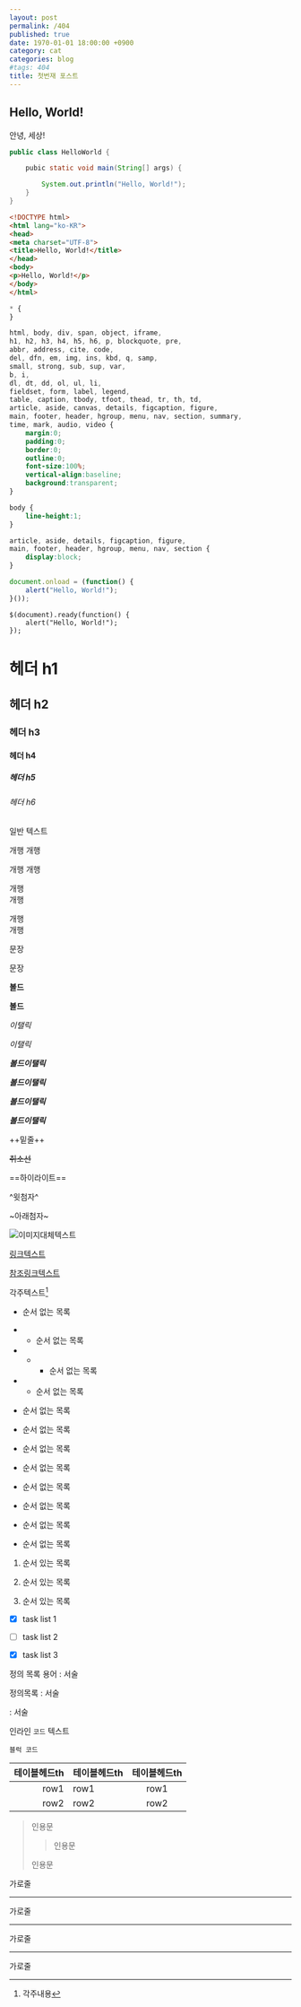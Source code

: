 ```yaml
---
layout: post
permalink: /404
published: true
date: 1970-01-01 18:00:00 +0900
category: cat
categories: blog
#tags: 404
title: 첫번재 포스트
---
```




## Hello, World!

안녕, 세상!


```java
public class HelloWorld {

	pubic static void main(String[] args) {

		System.out.println("Hello, World!");
	}
}
```


```html
<!DOCTYPE html>
<html lang="ko-KR">
<head>
<meta charset="UTF-8">
<title>Hello, World!</title>
</head>
<body>
<p>Hello, World!</p>
</body>
</html>
```


```css
* {
}

html, body, div, span, object, iframe,
h1, h2, h3, h4, h5, h6, p, blockquote, pre,
abbr, address, cite, code,
del, dfn, em, img, ins, kbd, q, samp,
small, strong, sub, sup, var,
b, i,
dl, dt, dd, ol, ul, li,
fieldset, form, label, legend,
table, caption, tbody, tfoot, thead, tr, th, td,
article, aside, canvas, details, figcaption, figure, 
main, footer, header, hgroup, menu, nav, section, summary,
time, mark, audio, video {
    margin:0;
    padding:0;
    border:0;
    outline:0;
    font-size:100%;
    vertical-align:baseline;
    background:transparent;
}

body {
    line-height:1;
}

article, aside, details, figcaption, figure,
main, footer, header, hgroup, menu, nav, section { 
    display:block;
}
```


```javascript
document.onload = (function() {
	alert("Hello, World!");
}());
```


```jquery
$(document).ready(function() {
	alert("Hello, World!");
});
```



# 헤더 h1

## 헤더 h2

### 헤더 h3

#### 헤더 h4

##### 헤더 h5

###### 헤더 h6

일반
텍스트

개행
개행

개행 
개행

개행  
개행

개행   
개행

문장

문장

**볼드**

__볼드__

*이탤릭*

_이탤릭_

**_볼드이탤릭_**

*__볼드이탤릭__*

__*볼드이탤릭*__

_**볼드이탤릭**_

++밑줄++

~~취소선~~

==하이라이트==

^윗첨자^

~아래첨자~


![이미지대체텍스트](이미지주소 "툴팁텍스트생략가능")

[링크텍스트](링크주소)

[참조링크텍스트][참조id]

[참조id]: 링크주소 "툴팁텍스트생략가능"

각주텍스트[^각주id]

[^각주id]: 각주내용


- 순서 없는 목록

- - 순서 없는 목록

- - - 순서 없는 목록

- - 순서 없는 목록

- 순서 없는 목록

- 순서 없는 목록

+ 순서 없는 목록

+ 순서 없는 목록

+ 순서 없는 목록


* 순서 없는 목록

* 순서 없는 목록

* 순서 없는 목록


1. 순서 있는 목록

2. 순서 있는 목록

3. 순서 있는 목록


- [x] task list 1

- [ ] task list 2

- [x] task list 3


정의 목록 용어
: 서술

정의목록
: 서술

: 서술


인라인 `코드` 텍스트

```
블럭 코드
```


|테이블헤드th|테이블헤드th|테이블헤드th|
|---:|:---|:---:|
|row1|row1|row1|
|row2|row2|row2|


> 인용문
> > 인용문
>
> 인용문


가로줄

***

가로줄

---

가로줄

___

가로줄


